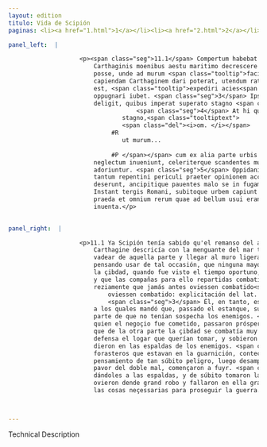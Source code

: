 ```yaml
---
layout: edition
titulo: Vida de Scipión
paginas: <li><a href="1.html">1</a></li><li><a href="2.html">2</a></li><li><a href="3.html">3</a></li><li><a href="4.html">4</a></li><li><a href="5.html">5</a></li><li><a href="6.html">6</a></li><li><a href="7.html">7</a></li><li><a href="8.html">8</a></li><li><a href="9.html">9</a></li><li><a href="10.html">10</a></li><li><a href="11.html">11</a></li><li><a href="12.html">12</a></li><li><a href="13.html">13</a></li><li><a href="14.html">14</a></li><li><a href="15.html">15</a></li><li><a href="16.html">16</a></li><li><a href="17.html">17</a></li><li><a href="18.html">18</a></li><li><a href="19.html">19</a></li><li><a href="20.html">20</a></li><li><a href="21.html">21</a></li><li><a href="22.html">22</a></li><li><a href="23.html">23</a></li><li><a href="24.html">24</a></li><li><a href="25.html">25</a></li><li><a href="26.html">26</a></li><li><a href="27.html">27</a></li><li><a href="28.html">28</a></li><li><a href="29.html">29</a></li><li><a href="30.html">30</a></li><li><a href="31.html">31</a></li><li><a href="32.html">32</a></li><li><a href="33.html">33</a></li><li><a href="34.html">34</a></li><li><a href="35.html">35</a></li><li><a href="36.html">36</a></li><li><a href="37.html">37</a></li><li><a href="38.html">38</a></li><li><a href="39.html">39</a></li><li><a href="40.html">40</a></li><li><a href="41.html">41</a></li><li><a href="42.html">42</a></li><li><a href="43.html">43</a></li><li><a href="44.html">44</a></li><li><a href="45.html">45</a></li><li><a href="46.html">46</a></li><li><a href="47.html">47</a></li><li><a href="48.html">48</a></li><li><a href="49.html">49</a></li><li><a href="50.html">50</a></li><li><a href="51.html">51</a></li><li><a href="52.html">52</a></li><li><a href="53.html">53</a></li><li><a href="54.html">54</a></li><li><a href="55.html">55</a></li><li><a href="56.html">56</a></li><li><a href="57.html">57</a></li><li><a href="58.html">58</a></li><li><a href="59.html">59</a></li><li><a href="60.html">60</a></li><li><a href="61.html">61</a></li><li><a href="62.html">62</a></li><li><a href="63.html">63</a></li><li><a href="64.html">64</a></li><li><a href="65.html">65</a></li><li><a href="66.html">66</a></li><li><a href="67.html">67</a></li><li><a href="68.html">68</a></li><li><a href="69.html">69</a></li><li><a href="70.html">70</a></li><li><a href="71.html">71</a></li><li><a href="72.html">72</a></li><li><a href="73.html">73</a></li><li><a href="74.html">74</a></li>

panel_left:  |

                    <p><span class="seg">11.1</span> Compertum habebat Scipio stagnum, quod haud procul abest a
                        Carthaginis moenibus aestu maritimo decrescere et uado ea parte transiri
                        posse, unde ad murum <span class="tooltip">facilius<span class="tooltiptext">facilis #F #M #N #R #S #W #r #s </span></span> esset accessus. <span class="seg">2</span> Tali occasione, qua nulla maior ad
                        capiendam Carthaginem dari poterat, utendum ratus, cum tempus commodum uisum
                        est, <span class="tooltip">expediri acies<span class="tooltiptext">acies expediri #F #M #N #P #R #S #U #W </span></span> et distributis [122r] copiis urbem uehementius quam unquam antea
                        oppugnari iubet. <span class="seg">3</span> Ipse interim fortissimorum uirorum manum
                        deligit, quibus imperat superato stagno <span class="tooltip">in murum ab ea parte, quae minime suspecta erat euadant.
                                    <span class="seg">4</span> At hi quibus negocium datum est, prospere traiecto
                                stagno,<span class="tooltiptext">
                                <span class="del"><i>om. </i></span>
                             #R 
                                ut murum...
                                
                             #P </span></span> cum ex alia parte urbis acerrime pugnaretur, locum quem petebant
                        neglectum inueniunt, celeriterque scandentes murum hostes a tergo
                        adoriuntur. <span class="seg">5</span> Oppidani et externi praesidii milites, quibus
                        tantum repentini periculi praeter opinionem acciderat extemplo moenia
                        deserunt, ancipitique pauentes malo se in fugam coniiciunt. <span class="seg">6</span>
                        Instant tergis Romani, subitoque urbem capiunt diripiuntque, ubi ingens
                        praeda et omnium rerum quae ad bellum usui erant summa est facultas
                        inuenta.</p>
                

panel_right:  |

                    <p>11.1 Ya Scipión tenía sabido qu'el remanso del agua çercano a los muros de
                        Carthagine descricía con la menguante del mar tanto que se podía [183r,b]
                        vadear de aquella parte y llegar al muro ligeramente. <span class="seg">2</span> Y
                        pensando usar de tal occasión, que ninguna mayor se podía ofreçer para tomar
                        la çibdad, quando fue visto el tiempo oportuno, mandó estar prestas las azes
                        y que las compañas para ello repartidas combatiessen la çibdad más
                        reziamente que jamás antes oviessen combatido<span class="nota"><sup>6</sup><span class="texto_nota">jamás antes
                            oviessen combatido: explicitación del lat. quam unquam antea.</span></span>.
                            <span class="seg">3</span> Él, en tanto, escogió grand número de muy fuertes varones,
                        a los quales mandó que, passado el estanque, subiessen al muro por aquella
                        parte de que no tenían sospecha los enemigos. <span class="seg">4</span> Assí que estos a
                        quien el negoçio fue cometido, passaron prósperamente el estanque, mientra
                        que de la otra parte la çibdad se combatía muy de rezio, y fallaron sin
                        defensa el logar que querían tomar, y sobieron prestamente en el muro y
                        dieron en las espaldas de los enemigos. <span class="seg">5</span> Los de la çibdad y los
                        forasteros que estavan en la guarnición, conteciéndoles aquello sin
                        pensamiento de tan súbito peligro, luego desampararon los muros y, llenos de
                        pavor del doble mal, començaron a fuyr. <span class="seg">6</span> Los romanos instavan
                        dándoles a las espaldas, y de súbito tomaron la çibdad y la robaron, y
                        ovieron dende grand robo y fallaron en ella grande basteçimiento de todas
                        las cosas neçessarias para proseguir la guerra. </p>

                

---
```


Technical Description 